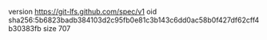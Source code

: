 version https://git-lfs.github.com/spec/v1
oid sha256:5b6823badb384103d2c95fb0e81c3b143c6dd0ac58b0f427df62cff4b30383fb
size 707
